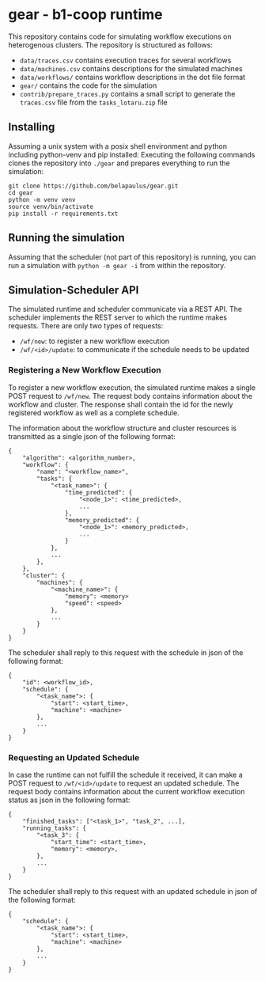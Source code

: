 # gear - b1-coop runtime

This repository contains code for simulating workflow executions on
heterogenous clusters. The repository is structured as follows:

 - `data/traces.csv` contains execution traces for several workflows
 - `data/machines.csv` contains descriptions for the simulated machines
 - `data/workflows/` contains workflow descriptions in the dot file format
 - `gear/` contains the code for the simulation
 - `contrib/prepare_traces.py` contains a small script to generate the
   `traces.csv` file from the `tasks_lotaru.zip` file

## Installing

Assuming a unix system with a posix shell environment and python including
python-venv and pip installed: Executing the following commands clones the
repository into `./gear` and prepares everything to run the simulation:

```
git clone https://github.com/belapaulus/gear.git
cd gear 
python -m venv venv
source venv/bin/activate
pip install -r requirements.txt
```

## Running the simulation

Assuming that the scheduler (not part of this repository) is running, you can
run a simulation with `python -m gear -i` from within the repository.

## Simulation-Scheduler API

The simulated runtime and scheduler communicate via a REST API. The scheduler
implements the REST server to which the runtime makes requests. There are
only two types of requests:

 - `/wf/new`: to register a new workflow execution
 - `/wf/<id>/update`: to communicate if the schedule needs to be updated

### Registering a New Workflow Execution

To register a new workflow execution, the simulated runtime makes a single
POST request to `/wf/new`. The request body contains information about the
workflow and cluster. The response shall contain the id for the newly
registered workflow as well as a complete schedule.

The information about the workflow structure and cluster resources is
transmitted as a single json of the following format:

```
{
    "algorithm": <algorithm_number>,
    "workflow": {
        "name": "<workflow_name>",
        "tasks": {
            "<task_name>": {
                "time_predicted": {
                    "<node_1>": <time_predicted>,
                    ...
                },
                "memory_predicted": {
                    "<node_1>": <memory_predicted>,
                    ...
                }
            },
            ...
        },
    },
    "cluster": {
        "machines": {
            "<machine_name>": {
                "memory": <memory>
                "speed": <speed>
            },
            ...
        }
    }
}
```

The scheduler shall reply to this request with the schedule in json of the
following format:

```
{
    "id": <workflow_id>,
    "schedule": {
        "<task_name">: {
            "start": <start_time>,
            "machine": <machine>
        },
        ...
    }
}
```

### Requesting an Updated Schedule

In case the runtime can not fulfill the schedule it received, it can make a
POST request to `/wf/<id>/update` to request an updated schedule. The request
body contains information about the current workflow execution status as json
in the following format:

```
{
    "finished_tasks": ["<task_1>", "task_2", ...],
    "running_tasks": {
        "<task_3": {
            "start_time": <start_time>,
            "memory": <memory>,
        },
        ...
    }
}
```

The scheduler shall reply to this request with an updated schedule in json of
the following format:

```
{
    "schedule": {
        "<task_name">: {
            "start": <start_time>,
            "machine": <machine>
        },
        ...
    }
}
```
